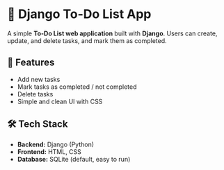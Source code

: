 # 📝 Django To-Do List App

A simple **To-Do List web application** built with **Django**. Users can create, update, and delete tasks, and mark them as completed.  

## 🚀 Features
- Add new tasks  
- Mark tasks as completed / not completed  
- Delete tasks  
- Simple and clean UI with CSS  

## 🛠 Tech Stack
- **Backend:** Django (Python)  
- **Frontend:** HTML, CSS  
- **Database:** SQLite (default, easy to run)  
